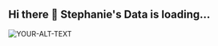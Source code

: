 ## Hi there 👋 Stephanie's Data is loading...

<picture>
 
 <img alt="YOUR-ALT-TEXT" src="https://i.ibb.co/ScXV7w9/Stephanie-data-gh-img.png">
</picture>

<!--
**Stephanie01011011/Stephanie01011011** is a ✨ _special_ ✨ repository because its `README.md` (this file) appears on your GitHub profile.

Here are some ideas to get you started:

- 🔭 I’m currently working on ...
- 🌱 I’m currently learning ...
- 👯 I’m looking to collaborate on ...
- 🤔 I’m looking for help with ...
- 💬 Ask me about ...
- 📫 How to reach me: ...
- 😄 Pronouns: ...
- ⚡ Fun fact: ...
-->
